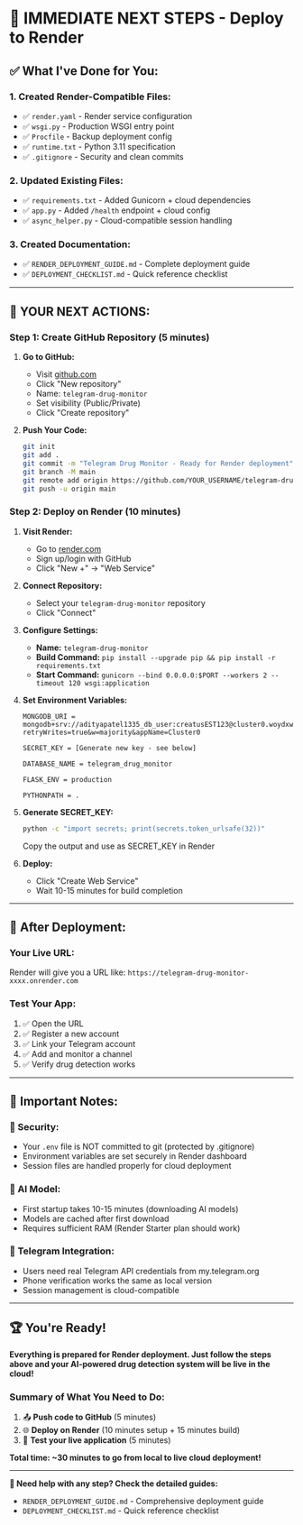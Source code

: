 # 🚀 **IMMEDIATE NEXT STEPS - Deploy to Render**

## ✅ **What I've Done for You:**

### **1. Created Render-Compatible Files:**
- ✅ `render.yaml` - Render service configuration
- ✅ `wsgi.py` - Production WSGI entry point  
- ✅ `Procfile` - Backup deployment config
- ✅ `runtime.txt` - Python 3.11 specification
- ✅ `.gitignore` - Security and clean commits

### **2. Updated Existing Files:**
- ✅ `requirements.txt` - Added Gunicorn + cloud dependencies
- ✅ `app.py` - Added `/health` endpoint + cloud config
- ✅ `async_helper.py` - Cloud-compatible session handling

### **3. Created Documentation:**
- ✅ `RENDER_DEPLOYMENT_GUIDE.md` - Complete deployment guide
- ✅ `DEPLOYMENT_CHECKLIST.md` - Quick reference checklist

---

## 🎯 **YOUR NEXT ACTIONS:**

### **Step 1: Create GitHub Repository (5 minutes)**

1. **Go to GitHub:**
   - Visit [github.com](https://github.com)
   - Click "New repository"
   - Name: `telegram-drug-monitor`
   - Set visibility (Public/Private)
   - Click "Create repository"

2. **Push Your Code:**
   ```bash
   git init
   git add .
   git commit -m "Telegram Drug Monitor - Ready for Render deployment"
   git branch -M main
   git remote add origin https://github.com/YOUR_USERNAME/telegram-drug-monitor.git
   git push -u origin main
   ```

### **Step 2: Deploy on Render (10 minutes)**

1. **Visit Render:**
   - Go to [render.com](https://render.com)
   - Sign up/login with GitHub
   - Click "New +" → "Web Service"

2. **Connect Repository:**
   - Select your `telegram-drug-monitor` repository
   - Click "Connect"

3. **Configure Settings:**
   - **Name:** `telegram-drug-monitor`
   - **Build Command:** `pip install --upgrade pip && pip install -r requirements.txt`
   - **Start Command:** `gunicorn --bind 0.0.0.0:$PORT --workers 2 --timeout 120 wsgi:application`

4. **Set Environment Variables:**
   ```
   MONGODB_URI = mongodb+srv://adityapatel1335_db_user:creatusEST123@cluster0.woydxwp.mongodb.net/?retryWrites=true&w=majority&appName=Cluster0
   
   SECRET_KEY = [Generate new key - see below]
   
   DATABASE_NAME = telegram_drug_monitor
   
   FLASK_ENV = production
   
   PYTHONPATH = .
   ```

5. **Generate SECRET_KEY:**
   ```bash
   python -c "import secrets; print(secrets.token_urlsafe(32))"
   ```
   Copy the output and use as SECRET_KEY in Render

6. **Deploy:**
   - Click "Create Web Service"
   - Wait 10-15 minutes for build completion

---

## 🎉 **After Deployment:**

### **Your Live URL:**
Render will give you a URL like: `https://telegram-drug-monitor-xxxx.onrender.com`

### **Test Your App:**
1. ✅ Open the URL
2. ✅ Register a new account
3. ✅ Link your Telegram account
4. ✅ Add and monitor a channel
5. ✅ Verify drug detection works

---

## 🚨 **Important Notes:**

### **🔐 Security:**
- Your `.env` file is NOT committed to git (protected by .gitignore)
- Environment variables are set securely in Render dashboard
- Session files are handled properly for cloud deployment

### **🧠 AI Model:**
- First startup takes 10-15 minutes (downloading AI models)
- Models are cached after first download
- Requires sufficient RAM (Render Starter plan should work)

### **📱 Telegram Integration:**
- Users need real Telegram API credentials from my.telegram.org
- Phone verification works the same as local version
- Session management is cloud-compatible

---

## 🏆 **You're Ready!**

**Everything is prepared for Render deployment. Just follow the steps above and your AI-powered drug detection system will be live in the cloud!**

### **Summary of What You Need to Do:**
1. 📤 **Push code to GitHub** (5 minutes)
2. 🌐 **Deploy on Render** (10 minutes setup + 15 minutes build)
3. 🧪 **Test your live application** (5 minutes)

**Total time: ~30 minutes to go from local to live cloud deployment!**

---

**🎯 Need help with any step? Check the detailed guides:**
- `RENDER_DEPLOYMENT_GUIDE.md` - Comprehensive deployment guide
- `DEPLOYMENT_CHECKLIST.md` - Quick reference checklist
